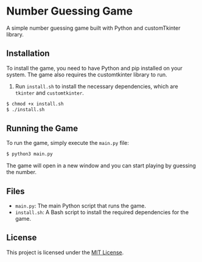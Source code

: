 # Number Guessing Game

A simple number guessing game built with Python and customTkinter library.

## Installation
To install the game, you need to have Python and pip installed on your system. The game also requires the customtkinter library to run.

1. Run `install.sh` to install the necessary dependencies, which are `tkinter` and `customtkinter`.

```bash
$ chmod +x install.sh
$ ./install.sh
```

## Running the Game
To run the game, simply execute the `main.py` file:

```bash
$ python3 main.py
```

The game will open in a new window and you can start playing by guessing the number.

## Files
- `main.py`: The main Python script that runs the game.
- `install.sh`: A Bash script to install the required dependencies for the game.

## License
This project is licensed under the [MIT License](https://github.com/arisuvade/number-guessing-game/blob/main/LICENSE).
